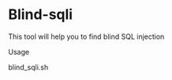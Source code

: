 # Blind-sqli
This tool will help you to find blind SQL injection 


Usage 

blind_sqli.sh <your urls> <your blind injection payloads>
